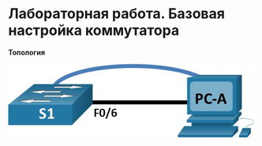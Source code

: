# Лабораторная работа. Базовая настройка коммутатора 
**Топология**  

![](https://github.com/Makentosh1600/studying_at_otus-/blob/main/Lab%201.1/JPG/B1.jpg)
